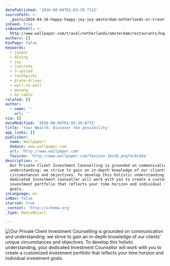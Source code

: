 ```yaml
---
datePublished: '2016-08-04T01:03:39.711Z'
sourcePath: >-
  _posts/2016-04-16-happy-happy-joy-joy-amsterdam-netherlands-or-travel-or-wallp.md
inFeed: true
isBasedOnUrl: >-
  http://www.wallpaper.com/travel/netherlands/amsterdam/restaurants/happy-happy-joy-joy
authors: []
hasPage: false
keywords:
  - jasper
  - dining
  - joy
  - concrete
  - 5-spiced
  - toothpicks
  - plate-driven
  - wall-to-wall
  - penang
  - on-table
related: []
author:
  - name: ''
    url: ''
via: {}
dateModified: '2016-08-04T01:03:39.077Z'
title: 'Your Wealth: Discover the possibility'
app_links: []
publisher:
  name: Wallpaper*
  domain: www.wallpaper.com
  url: 'http://www.wallpaper.com'
  favicon: 'http://www.wallpaper.com/favicon-16x16.png?4c9cd4a'
description: >-
  Our Private Client Investment Counselling is grounded on communication and
  understanding: we strive to gain an in-depth knowledge of our clients’ unique
  circumstances and objectives. To develop this holistic understanding, your
  dedicated Investment Counsellor will work with you to create a customized
  investment portfolio that reflects your time horizon and individual investment
  goals.       
inLanguage: en
inNav: false
starred: true
_context: 'http://schema.org'
_type: MediaObject

---
```

![Our Private Client Investment Counselling is grounded on communication and understanding: we strive to gain an in-depth knowledge of our clients’ unique circumstances and objectives. To develop this holistic understanding, your dedicated Investment Counsellor will work with you to create a customized investment portfolio that reflects your time horizon and individual investment goals. ](https://the-grid-user-content.s3-us-west-2.amazonaws.com/0dbced29-01f0-4eeb-ac47-55d1781b9f40.jpg)